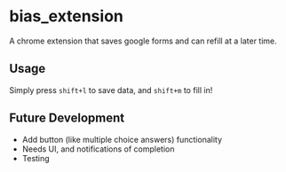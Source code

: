 # bias_extension
A chrome extension that saves google forms and can refill at a later time.

## Usage
Simply press `shift+l` to save data, and `shift+m` to fill in!

## Future Development
* Add button (like multiple choice answers) functionality
* Needs UI, and notifications of completion
* Testing